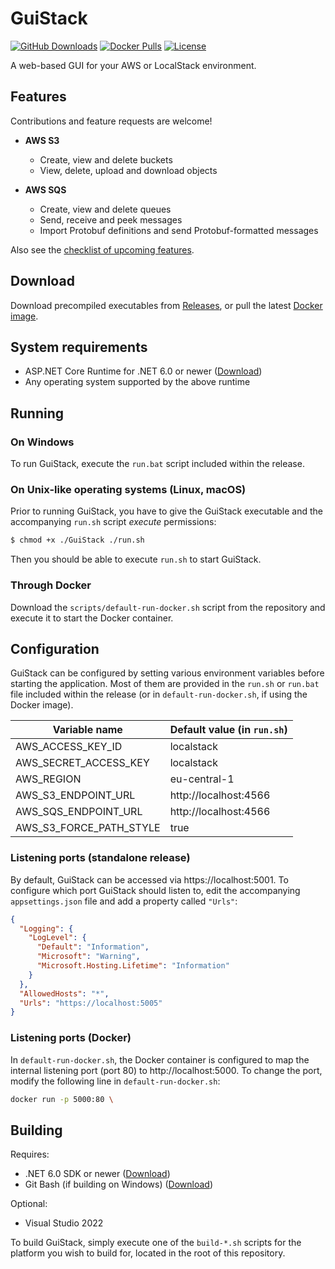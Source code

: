 # GuiStack
[![GitHub Downloads](https://img.shields.io/github/downloads/Visual-Vincent/GuiStack/total)](https://github.com/Visual-Vincent/GuiStack/releases)
[![Docker Pulls](https://img.shields.io/docker/pulls/visualvincent/guistack)](https://hub.docker.com/r/visualvincent/guistack)
[![License](https://img.shields.io/github/license/Visual-Vincent/GuiStack?color=green)](/LICENSE.txt)

A web-based GUI for your AWS or LocalStack environment.

## Features

Contributions and feature requests are welcome!

- **AWS S3**
  - Create, view and delete buckets
  - View, delete, upload and download objects

- **AWS SQS**
  - Create, view and delete queues
  - Send, receive and peek messages
  - Import Protobuf definitions and send Protobuf-formatted messages

Also see the [checklist of upcoming features](https://github.com/Visual-Vincent/GuiStack/issues/1).

## Download

Download precompiled executables from [Releases](https://github.com/Visual-Vincent/GuiStack/releases), or pull the latest [Docker image](https://hub.docker.com/r/visualvincent/guistack).

## System requirements
- ASP.NET Core Runtime for .NET 6.0 or newer ([Download](https://dotnet.microsoft.com/en-us/download/dotnet))
- Any operating system supported by the above runtime

## Running
### On Windows
To run GuiStack, execute the `run.bat` script included within the release.

### On Unix-like operating systems (Linux, macOS)
Prior to running GuiStack, you have to give the GuiStack executable and the accompanying `run.sh` script _execute_ permissions:

```sh
$ chmod +x ./GuiStack ./run.sh
```

Then you should be able to execute `run.sh` to start GuiStack.

### Through Docker
Download the `scripts/default-run-docker.sh` script from the repository and execute it to start the Docker container.

## Configuration
GuiStack can be configured by setting various environment variables before starting the application. Most of them are provided in the `run.sh` or `run.bat` file included within the release (or in `default-run-docker.sh`, if using the Docker image).

| Variable name           | Default value (in `run.sh`) |
| ----------------------- | --------------------------- |
| AWS_ACCESS_KEY_ID       | localstack                  |
| AWS_SECRET_ACCESS_KEY   | localstack                  |
| AWS_REGION              | eu-central-1                |
| AWS_S3_ENDPOINT_URL     | http://localhost:4566       |
| AWS_SQS_ENDPOINT_URL    | http://localhost:4566       |
| AWS_S3_FORCE_PATH_STYLE | true                        |

### Listening ports (standalone release)
By default, GuiStack can be accessed via https://localhost:5001. To configure which port GuiStack should listen to, edit the accompanying `appsettings.json` file and add a property called `"Urls"`:

```json
{
  "Logging": {
    "LogLevel": {
      "Default": "Information",
      "Microsoft": "Warning",
      "Microsoft.Hosting.Lifetime": "Information"
    }
  },
  "AllowedHosts": "*",
  "Urls": "https://localhost:5005"
}
```

### Listening ports (Docker)
In `default-run-docker.sh`, the Docker container is configured to map the internal listening port (port 80) to http://localhost:5000. To change the port, modify the following line in `default-run-docker.sh`:

```sh
docker run -p 5000:80 \
```

## Building
Requires:
- .NET 6.0 SDK or newer ([Download](https://dotnet.microsoft.com/en-us/download/dotnet))
- Git Bash (if building on Windows) ([Download](https://gitforwindows.org/))

Optional:
- Visual Studio 2022

To build GuiStack, simply execute one of the `build-*.sh` scripts for the platform you wish to build for, located in the root of this repository.
